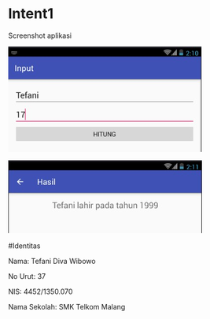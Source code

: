 # Intent1

Screenshot aplikasi

![Screenshot Activity& Intent Intent1 A](https://github.com/TefaniDivaWibowo/Intent1/blob/master/XIIRPL1%2337%23Activity%26Intent%23Intent1.jpg)

![Screenshot Activity& Intent Intent1 B](https://github.com/TefaniDivaWibowo/Intent1/blob/master/XIIRPL1%2337%23Activity%26Intent%23Intent1_2.jpg)


#Identitas

Nama: Tefani Diva Wibowo

No Urut: 37

NIS: 4452/1350.070

Nama Sekolah: SMK Telkom Malang

